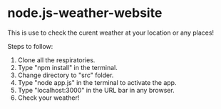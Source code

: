 # node.js-weather-website

This is use to check the curent weather at your location or any places!

Steps to follow:

1. Clone all the respiratories. 
2. Type "npm install" in the terminal.
3. Change directory to "src" folder.
4. Type "node app.js" in the terminal to activate the app.
5. Type "localhost:3000" in the URL bar in any browser. 
7. Check your weather!
